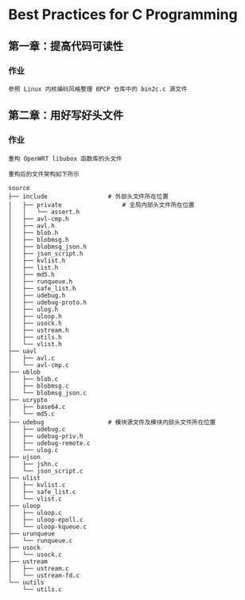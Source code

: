 # Best Practices for C Programming

## 第一章：提高代码可读性

### 作业

    参照 Linux 内核编码风格整理 BPCP 仓库中的 bin2c.c 源文件

## 第二章：用好写好头文件

### 作业

    重构 OpenWRT libubox 函数库的头文件

    重构后的文件架构如下所示

    source
    ├── include                 # 外部头文件所在位置
    │   ├── private                 # 全局内部头文件所在位置
    │   │   └── assert.h
    │   ├── avl-cmp.h
    │   ├── avl.h
    │   ├── blob.h
    │   ├── blobmsg.h
    │   ├── blobmsg_json.h
    │   ├── json_script.h
    │   ├── kvlist.h
    │   ├── list.h
    │   ├── md5.h
    │   ├── runqueue.h
    │   ├── safe_list.h
    │   ├── udebug.h
    │   ├── udebug-proto.h
    │   ├── ulog.h
    │   ├── uloop.h
    │   ├── usock.h
    │   ├── ustream.h
    │   ├── utils.h
    │   └── vlist.h
    ├── uavl                    
    │   ├── avl.c
    │   └── avl-cmp.c
    ├── ublob
    │   ├── blob.c
    │   ├── blobmsg.c
    │   └── blobmsg_json.c
    ├── ucrypto
    │   ├── base64.c
    │   └── md5.c
    ├── udebug                  # 模块源文件及模块内部头文件所在位置
    │   ├── udebug.c
    │   ├── udebug-priv.h
    │   ├── udebug-remote.c
    │   └── ulog.c
    ├── ujson
    │   ├── jshn.c
    │   └── json_script.c
    ├── ulist
    │   ├── kvlist.c
    │   ├── safe_list.c
    │   └── vlist.c
    ├── uloop
    │   ├── uloop.c
    │   ├── uloop-epoll.c
    │   └── uloop-kqueue.c
    ├── urunqueue
    │   └── runqueue.c
    ├── usock
    │   └── usock.c
    ├── ustream
    │   ├── ustream.c
    │   └── ustream-fd.c
    └── uutils
        └── utils.c